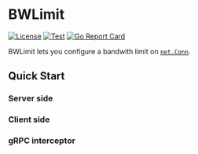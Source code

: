 # BWLimit

[![License](https://img.shields.io/badge/license-Apache%202-blue)](https://github.com/ConduitIO/bwlimit/blob/main/LICENSE.md)
[![Test](https://github.com/ConduitIO/bwlimit/actions/workflows/test.yml/badge.svg)](https://github.com/ConduitIO/bwlimit/actions/workflows/test.yml)
[![Go Report Card](https://goreportcard.com/badge/github.com/conduitio/bwlimit)](https://goreportcard.com/report/github.com/conduitio/bwlimit)

BWLimit lets you configure a bandwith limit on [`net.Conn`](https://pkg.go.dev/net#Conn).

## Quick Start

### Server side

### Client side

### gRPC interceptor